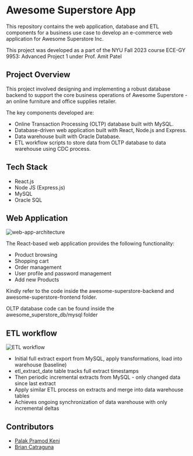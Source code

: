 # Awesome Superstore App

This repository contains the web application, database and ETL components for a business use case to develop an e-commerce web application for Awesome Superstore Inc.

This project was developed as a part of the NYU Fall 2023 course ECE-GY 9953: Advanced Project 1 under Prof. Amit Patel
## Project Overview

This project involved designing and implementing a robust database backend to support the core business operations of Awesome Superstore - an online furniture and office supplies retailer.

The key components developed are:

- Online Transaction Processing (OLTP) database built with MySQL.
- Database-driven web application built with React, Node.js and Express.
- Data warehouse built with Oracle Database.
- ETL workflow scripts to store data from OLTP database to data warehouse using CDC process.
  
## Tech Stack

- React.js
- Node JS (Express.js)
- MySQL
- Oracle SQL

## Web Application

  ![web-app-architecture](https://github.com/palakkeni5/awesome-superstore-app/assets/42136520/b0f8804f-d2ef-4638-a617-a2a0cae47db8)


The React-based web application provides the following functionality:

- Product browsing
- Shopping cart
- Order management
- User profile and password management
- Add new Products

Kindly refer to the code inside the awesome-superstore-backend and awesome-superstore-frontend folder.

OLTP database code can be found inside the awesome_superstore_db/mysql folder
## ETL workflow

![ETL workflow](https://github.com/palakkeni5/awesome-superstore-app/assets/42136520/5773e687-a6e5-4213-a992-ddcbd12e685f)


- Initial full extract export from MySQL, apply transformations, load into warehouse (baseline)
- etl_extract_date table tracks full extract timestamps
- Then periodic incremental extracts from MySQL - only changed data since last extract
- Apply similar ETL process on extracts and merge into data warehouse tables
- Achieves ongoing synchronization of data warehouse with only incremental deltas


## Contributors

- [Palak Pramod Keni](https://github.com/palakkeni5)
- [Brian Catraguna](https://github.com/briancatraguna)
